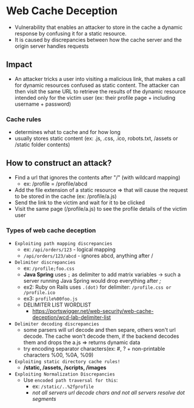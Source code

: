 # Web Cache Deception
- Vulnerability that enables an attacker to store in the cache a dynamic response by confusing it for a static resource.
- It is caused by discrepancies between how the cache server and the origin server handles requests

## Impact
- An attacker tricks a user into visiting a malicious link, that makes a call for dynamic resources confused as static content. The attacker can then visit the same URL to retrieve the results of the dynamic resource intended only for the victim user (ex: their profile page + including username + password)

### Cache rules
- determines what to cache and for how long
- usually stores static content (ex: .js, .css, .ico, robots.txt, /assets or /static folder contents)

## How to construct an attack?
- Find a url that ignores the contents after "/" (with wildcard mapping)
    - ex: /profile = /profile/abcd
- Add the file extension of a static resource => that will cause the request to be stored in the cache (ex: /profile/a.js)
- Send the link to the victim and wait for it to be clicked
- Visit the same page (/profile/a.js) to see the profile details of the victim user


### Types of web cache deception
- `Exploiting path mapping discrepancies`
    - ex: `/api/orders/123` - logical mapping
    - `/api/orders/123/abcd` - ignores abcd, anything after /
- `Delimiter discrepancies`
    - ex: `/profile;foo.css`
    - **Java Spring** uses `;` as delimiter to add matrix variables -> such a server running Java Spring would drop everything after *;*
    - ex2: Ruby on Rails uses `.(dot)` for delimiter: `/profile.css or /profile.ico`
    - ex3: `profile%00foo.js`
    - DELIMITER LIST WORDLIST
        - https://portswigger.net/web-security/web-cache-deception/wcd-lab-delimiter-list
- `Delimiter decoding discrepancies`
    - some parsers will url decode and then separe, others won't url decode. The cache won't decode them, if the backend decodes them and drops the a.js => returns dynamic data
    - try encoding separator characters(ex: #, ? + non-printable characters %00, %0A, %09)
- `Exploiting static directory cache rules!`
    - **/static, /assets, /scripts, /images**
- `Exploiting Normalization Discrepancies`
    - Use `encoded path traversal for this`:
        - ex: `/static/..%2fprofile`
        - *not all servers url decode chars and not all servers resolve dot segments*
        